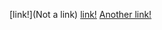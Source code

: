 [link!](Not a link)
[link!](youtube.com)
[Another link!](https://docs.google.com/document/d/1YlPAhthNbQ8CKfB3UXej6cpg43i61ELGV9b2i1zpL5M/edit)